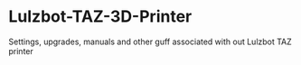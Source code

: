 Lulzbot-TAZ-3D-Printer
======================

Settings, upgrades, manuals and other guff associated with out Lulzbot TAZ printer

